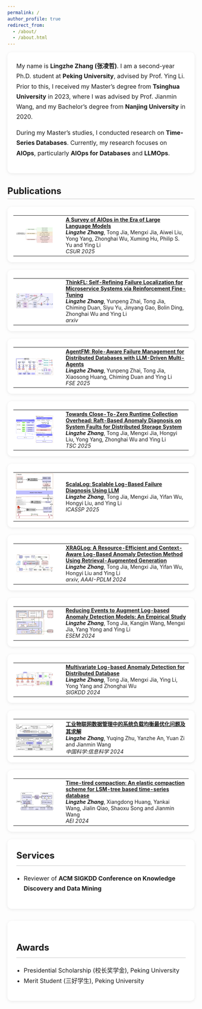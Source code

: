 ```yaml
---
permalink: /
author_profile: true
redirect_from: 
  - /about/
  - /about.html
---
```

<div style="background-color: #ffffff; border-radius: 12px; box-shadow: 0 2px 8px rgba(0,0,0,0.08); padding: 24px; margin-bottom: 32px; line-height: 1.7; font-size: 16px;">
  <p style="margin-top: 0;">
    My name is <strong>Lingzhe Zhang (张凌哲)</strong>. I am a second-year Ph.D. student at <strong>Peking University</strong>, advised by Prof. Ying Li. Prior to this, I received my Master’s degree from <strong>Tsinghua University</strong> in 2023, where I was advised by Prof. Jianmin Wang, and my Bachelor’s degree from <strong>Nanjing University</strong> in 2020.
  </p>
  <p>
    During my Master’s studies, I conducted research on <strong>Time-Series Databases</strong>. Currently, my research focuses on <strong>AIOps</strong>, particularly <strong>AIOps for Databases</strong> and <strong>LLMOps</strong>.
  </p>
</div>

<h2 style="font-size: 1.5rem; border-bottom: 2px solid #e0e0e0; padding-bottom: 6px; margin-bottom: 20px;">Publications</h2>

<table class="paper-card">
  <tr>
    <td width="120">
      <img src="images/aiops-survey.png" width="100">
    </td>
    <td>
      <b><a href="https://arxiv.org/pdf/2406.11213">A Survey of AIOps in the Era of Large Language Models</a></b><br>
      <b><i>Lingzhe Zhang</i></b>, Tong Jia, Mengxi Jia, Aiwei Liu, Yong Yang, Zhonghai Wu, Xuming Hu, Philip S. Yu and Ying Li <br/>
      <i>CSUR 2025</i>
    </td>
  </tr>
</table>

<table class="paper-card">
  <tr>
    <td width="120">
      <img src="images/thinkfl.png" width="100">
    </td>
    <td>
      <b><a href="https://arxiv.org/pdf/2504.18776">ThinkFL: Self-Refining Failure Localization for Microservice Systems via Reinforcement Fine-Tuning</a></b><br>
      <b><i>Lingzhe Zhang</i></b>, Yunpeng Zhai, Tong Jia, Chiming Duan, Siyu Yu, Jinyang Gao, Bolin Ding, Zhonghai Wu and Ying Li <br/>
      <i>arxiv</i>
    </td>
  </tr>
</table>

<table class="paper-card">
  <tr>
    <td width="120">
      <img src="images/agentfm.png" width="100">
    </td>
    <td>
      <b><a href="https://arxiv.org/pdf/2504.06614">AgentFM: Role-Aware Failure Management for Distributed Databases with LLM-Driven Multi-Agents</a></b><br>
      <b><i>Lingzhe Zhang</i></b>, Yunpeng Zhai, Tong Jia, Xiaosong Huang, Chiming Duan and Ying Li <br/>
      <i>FSE 2025</i>
    </td>
  </tr>
</table>

<table class="paper-card">
  <tr>
    <td width="120">
      <img src="images/RBAD.png" width="100">
    </td>
    <td>
      <b><a href="https://ieeexplore.ieee.org/document/10814677">Towards Close-To-Zero Runtime Collection Overhead: Raft-Based Anomaly Diagnosis on System Faults for Distributed Storage System</a></b><br>
      <b><i>Lingzhe Zhang</i></b>, Tong Jia, Mengxi Jia, Hongyi Liu, Yong Yang, Zhonghai Wu and Ying Li <br/>
      <i>TSC 2025</i>
    </td>
  </tr>
</table>

<table class="paper-card">
  <tr>
    <td width="120">
      <img src="images/scalalog.png" width="100">
    </td>
    <td>
      <b><a href="https://ieeexplore.ieee.org/document/10888670">ScalaLog: Scalable Log-Based Failure Diagnosis Using LLM</a></b><br>
      <b><i>Lingzhe Zhang</i></b>, Tong Jia, Mengxi Jia, Yifan Wu, Hongyi Liu, and Ying Li <br/>
      <i>ICASSP 2025</i>
    </td>
  </tr>
</table>

<table class="paper-card">
  <tr>
    <td width="120">
      <img src="images/xraglog.png" width="100">
    </td>
    <td>
      <b><a href="https://openreview.net/pdf?id=8gv7CXuXQ3">XRAGLog: A Resource-Efficient and Context-Aware Log-Based Anomaly Detection Method Using Retrieval-Augmented Generation</a></b><br>
      <b><i>Lingzhe Zhang</i></b>, Tong Jia, Mengxi Jia, Yifan Wu, Hongyi Liu and Ying Li <br/>
      <i>arxiv, AAAI-PDLM 2024</i>
    </td>
  </tr>
</table>

<table class="paper-card">
  <tr>
    <td width="120">
      <img src="images/logcleaner.png" width="100">
    </td>
    <td>
      <b><a href="https://arxiv.org/pdf/2409.04834">Reducing Events to Augment Log-based Anomaly Detection Models: An Empirical Study</a></b><br>
      <b><i>Lingzhe Zhang</i></b>, Tong Jia, Kangjin Wang, Mengxi Jia, Yang Yong and Ying Li <br/>
      <i>ESEM 2024</i>
    </td>
  </tr>
</table>

<table class="paper-card">
  <tr>
    <td width="120">
      <img src="images/multilog.png" width="100">
    </td>
    <td>
      <b><a href="https://arxiv.org/pdf/2406.07976">Multivariate Log-based Anomaly Detection for Distributed Database</a></b><br>
      <b><i>Lingzhe Zhang</i></b>, Tong Jia, Mengxi Jia, Ying Li, Yong Yang and Zhonghai Wu <br/>
      <i>SIGKDD 2024</i>
    </td>
  </tr>
</table>

<table class="paper-card">
  <tr>
    <td width="120">
      <img src="images/tslbopt.png" width="100">
    </td>
    <td>
      <b><a href="http://scis.scichina.com/cn/2024/SSI-2023-0211.pdf">工业物联网数据管理中的系统负载均衡最优化问题及其求解</a></b><br>
      <b><i>Lingzhe Zhang</i></b>, Yuqing Zhu, Yanzhe An, Yuan Zi and Jianmin Wang <br/>
      <i>中国科学:信息科学 2024</i>
    </td>
  </tr>
</table>

<table class="paper-card">
  <tr>
    <td width="120">
      <img src="images/time-tiered.png" width="100">
    </td>
    <td>
      <b><a href="https://drive.google.com/file/u/0/d/1KLU_5J2SBblQbhuEyaYx6uTfcheyQ8Qq/view">Time-tired compaction: An elastic compaction scheme for LSM-tree based time-series database</a></b><br>
      <b><i>Lingzhe Zhang</i></b>, Xiangdong Huang, Yankai Wang, Jialin Qiao, Shaoxu Song and Jianmin Wang <br/>
      <i>AEI 2024</i>
    </td>
  </tr>
</table>

<div style="background-color: #ffffff; border-radius: 12px; box-shadow: 0 2px 8px rgba(0,0,0,0.08); padding: 24px; margin-bottom: 32px; line-height: 1.7; font-size: 16px;">
  <h2 style="font-size: 1.5rem; border-bottom: 2px solid #e0e0e0; padding-bottom: 6px; margin-top: 0;">Services</h2>
  <ul style="margin-top: 12px; padding-left: 20px;">
    <li>Reviewer of <strong>ACM SIGKDD Conference on Knowledge Discovery and Data Mining</strong></li>
  </ul>
</div>

<div style="background-color: #ffffff; border-radius: 12px; box-shadow: 0 2px 8px rgba(0,0,0,0.08); padding: 24px; margin-bottom: 32px; line-height: 1.7; font-size: 16px;">
  <h2 style="font-size: 1.5rem; border-bottom: 2px solid #e0e0e0; padding-bottom: 6px; margin-top: 28px;">Awards</h2>
  <ul style="margin-top: 12px; padding-left: 20px;">
    <li>Presidential Scholarship (校长奖学金), Peking University</li>
    <li>Merit Student (三好学生), Peking University</li>
  </ul>
</div>

<style>
  .paper-card {
    display: flex;
    align-items: flex-start;
    padding: 16px;
    margin-bottom: 20px;
    border-radius: 12px;
    box-shadow: 0 2px 8px rgba(0, 0, 0, 0.08);
    transition: transform 0.3s ease, box-shadow 0.3s ease;
    background-color: #fff;
  }
  .paper-card:hover {
    transform: scale(1.02);
    box-shadow: 0 4px 14px rgba(0, 0, 0, 0.15);
  }
  .paper-image {
    flex-shrink: 0;
    margin-right: 16px;
  }
  .paper-image img {
    width: 100px;
    height: auto;
    border-radius: 8px;
  }
  .paper-info {
    flex-grow: 1;
  }
  .paper-info b a {
    font-size: 1.1rem;
    text-decoration: none;
    color: #0073e6;
  }
  .paper-info b a:hover {
    text-decoration: underline;
  }
  .paper-info i {
    color: #555;
  }
</style>
